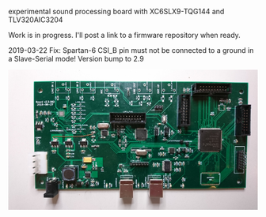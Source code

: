 experimental sound processing board with XC6SLX9-TQG144 and TLV320AIC3204


Work is in progress. I'll post a link to a firmware repository when ready.

2019-03-22 Fix: Spartan-6 CSI_B pin must not be connected to a ground in a Slave-Serial mode! Version bump to 2.9

![alt text](https://github.com/electrodyssey/lboard2/blob/master/plot/lboard2.jpg?raw=true "lboard2")



